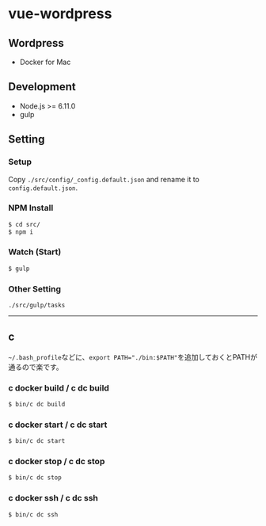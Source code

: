 # vue-wordpress

## Wordpress

- Docker for Mac

## Development

- Node.js >= 6.11.0
- gulp

## Setting

### Setup

Copy `./src/config/_config.default.json` and rename it to `config.default.json`.

### NPM Install

```sh
$ cd src/
$ npm i
```

### Watch (Start)

```sh
$ gulp
```

### Other Setting

`./src/gulp/tasks`

---

## c

`~/.bash_profile`などに、`export PATH="./bin:$PATH"`を追加しておくとPATHが通るので楽です。

### c docker build / c dc build

```sh
$ bin/c dc build
```

### c docker start / c dc start

```sh
$ bin/c dc start
```

### c docker stop / c dc stop

```sh
$ bin/c dc stop
```

### c docker ssh / c dc ssh

```sh
$ bin/c dc ssh
```
